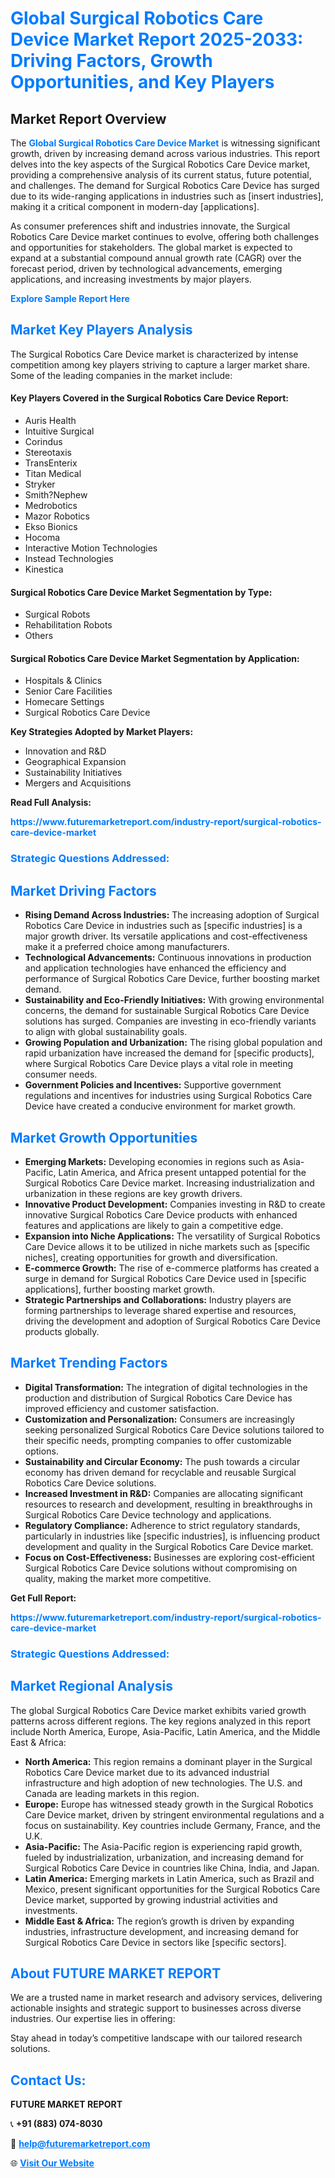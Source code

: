 <h1 style="color: #007BFF;">Global Surgical Robotics Care Device Market Report 2025-2033: Driving Factors, Growth Opportunities, and Key Players</h1>

<section id="overview">
<h2>Market Report Overview</h2>
<p>The <a href="https://www.futuremarketreport.com/industry-report/surgical-robotics-care-device-market" style="color: #007BFF; text-decoration: none;"><strong>Global Surgical Robotics Care Device Market</strong></a> is witnessing significant growth, driven by increasing demand across various industries. This report delves into the key aspects of the Surgical Robotics Care Device market, providing a comprehensive analysis of its current status, future potential, and challenges. The demand for Surgical Robotics Care Device has surged due to its wide-ranging applications in industries such as [insert industries], making it a critical component in modern-day [applications].</p>
<p>As consumer preferences shift and industries innovate, the Surgical Robotics Care Device market continues to evolve, offering both challenges and opportunities for stakeholders. The global market is expected to expand at a substantial compound annual growth rate (CAGR) over the forecast period, driven by technological advancements, emerging applications, and increasing investments by major players.</p>
</section>

<section id="overview">
<p><a href="https://www.futuremarketreport.com/request-sample/reportId=127457" style="color: #007BFF; text-decoration: none;"><strong>Explore Sample Report Here</strong></a></p>
</section>

<section id="key-players">
<h2 style="color: #007BFF;">Market Key Players Analysis</h2>
<p>The Surgical Robotics Care Device market is characterized by intense competition among key players striving to capture a larger market share. Some of the leading companies in the market include:</p>
<h4>Key Players Covered in the Surgical Robotics Care Device Report:</h4>
<ul><li>Auris Health</li><li>Intuitive Surgical</li><li>Corindus</li><li>Stereotaxis</li><li>TransEnterix</li><li>Titan Medical</li><li>Stryker</li><li>Smith?Nephew</li><li>Medrobotics</li><li>Mazor Robotics</li><li>Ekso Bionics</li><li>Hocoma</li><li>Interactive Motion Technologies</li><li>Instead Technologies</li><li>Kinestica</li></ul>
<h4>Surgical Robotics Care Device Market Segmentation by Type:</h4>
<ul><li>Surgical Robots</li><li>Rehabilitation Robots</li><li>Others</li></ul>

<h4>Surgical Robotics Care Device Market Segmentation by Application:</h4>
<ul><li>Hospitals &amp; Clinics</li><li>Senior Care Facilities</li><li>Homecare Settings</li><li>Surgical Robotics Care Device</li></ul>
<p><strong>Key Strategies Adopted by Market Players:</strong></p>
<ul>
<li>Innovation and R&D</li>
<li>Geographical Expansion</li>
<li>Sustainability Initiatives</li>
<li>Mergers and Acquisitions</li>
</ul>
</section>

<section>
<p><strong>Read Full Analysis: </strong></p><a href="https://www.futuremarketreport.com/industry-report/surgical-robotics-care-device-market" style="color: #007BFF; text-decoration: none;"><strong>https://www.futuremarketreport.com/industry-report/surgical-robotics-care-device-market</strong></a>
<h3 style="color: #007BFF;">Strategic Questions Addressed:</h3>
</section>

<section id="driving-factors">
<h2 style="color: #007BFF;">Market Driving Factors</h2>
<ul>
<li><strong>Rising Demand Across Industries:</strong> The increasing adoption of Surgical Robotics Care Device in industries such as [specific industries] is a major growth driver. Its versatile applications and cost-effectiveness make it a preferred choice among manufacturers.</li>
<li><strong>Technological Advancements:</strong> Continuous innovations in production and application technologies have enhanced the efficiency and performance of Surgical Robotics Care Device, further boosting market demand.</li>
<li><strong>Sustainability and Eco-Friendly Initiatives:</strong> With growing environmental concerns, the demand for sustainable Surgical Robotics Care Device solutions has surged. Companies are investing in eco-friendly variants to align with global sustainability goals.</li>
<li><strong>Growing Population and Urbanization:</strong> The rising global population and rapid urbanization have increased the demand for [specific products], where Surgical Robotics Care Device plays a vital role in meeting consumer needs.</li>
<li><strong>Government Policies and Incentives:</strong> Supportive government regulations and incentives for industries using Surgical Robotics Care Device have created a conducive environment for market growth.</li>
</ul>
</section>

<section id="growth-opportunities">
<h2 style="color: #007BFF;">Market Growth Opportunities</h2>
<ul>
<li><strong>Emerging Markets:</strong> Developing economies in regions such as Asia-Pacific, Latin America, and Africa present untapped potential for the Surgical Robotics Care Device market. Increasing industrialization and urbanization in these regions are key growth drivers.</li>
<li><strong>Innovative Product Development:</strong> Companies investing in R&D to create innovative Surgical Robotics Care Device products with enhanced features and applications are likely to gain a competitive edge.</li>
<li><strong>Expansion into Niche Applications:</strong> The versatility of Surgical Robotics Care Device allows it to be utilized in niche markets such as [specific niches], creating opportunities for growth and diversification.</li>
<li><strong>E-commerce Growth:</strong> The rise of e-commerce platforms has created a surge in demand for Surgical Robotics Care Device used in [specific applications], further boosting market growth.</li>
<li><strong>Strategic Partnerships and Collaborations:</strong> Industry players are forming partnerships to leverage shared expertise and resources, driving the development and adoption of Surgical Robotics Care Device products globally.</li>
</ul>
</section>

<section id="trending-factors">
<h2 style="color: #007BFF;">Market Trending Factors</h2>
<ul>
<li><strong>Digital Transformation:</strong> The integration of digital technologies in the production and distribution of Surgical Robotics Care Device has improved efficiency and customer satisfaction.</li>
<li><strong>Customization and Personalization:</strong> Consumers are increasingly seeking personalized Surgical Robotics Care Device solutions tailored to their specific needs, prompting companies to offer customizable options.</li>
<li><strong>Sustainability and Circular Economy:</strong> The push towards a circular economy has driven demand for recyclable and reusable Surgical Robotics Care Device solutions.</li>
<li><strong>Increased Investment in R&D:</strong> Companies are allocating significant resources to research and development, resulting in breakthroughs in Surgical Robotics Care Device technology and applications.</li>
<li><strong>Regulatory Compliance:</strong> Adherence to strict regulatory standards, particularly in industries like [specific industries], is influencing product development and quality in the Surgical Robotics Care Device market.</li>
<li><strong>Focus on Cost-Effectiveness:</strong> Businesses are exploring cost-efficient Surgical Robotics Care Device solutions without compromising on quality, making the market more competitive.</li>
</ul>
</section>

<section>
<p><strong>Get Full Report: </strong></p><a href="https://www.futuremarketreport.com/industry-report/surgical-robotics-care-device-market" style="color: #007BFF; text-decoration: none;"><strong>https://www.futuremarketreport.com/industry-report/surgical-robotics-care-device-market</strong></a>
<h3 style="color: #007BFF;">Strategic Questions Addressed:</h3>
</section>


<section id="regional-analysis">
<h2 style="color: #007BFF;">Market Regional Analysis</h2>
<p>The global Surgical Robotics Care Device market exhibits varied growth patterns across different regions. The key regions analyzed in this report include North America, Europe, Asia-Pacific, Latin America, and the Middle East & Africa:</p>
<ul>
<li><strong>North America:</strong> This region remains a dominant player in the Surgical Robotics Care Device market due to its advanced industrial infrastructure and high adoption of new technologies. The U.S. and Canada are leading markets in this region.</li>
<li><strong>Europe:</strong> Europe has witnessed steady growth in the Surgical Robotics Care Device market, driven by stringent environmental regulations and a focus on sustainability. Key countries include Germany, France, and the U.K.</li>
<li><strong>Asia-Pacific:</strong> The Asia-Pacific region is experiencing rapid growth, fueled by industrialization, urbanization, and increasing demand for Surgical Robotics Care Device in countries like China, India, and Japan.</li>
<li><strong>Latin America:</strong> Emerging markets in Latin America, such as Brazil and Mexico, present significant opportunities for the Surgical Robotics Care Device market, supported by growing industrial activities and investments.</li>
<li><strong>Middle East & Africa:</strong> The region’s growth is driven by expanding industries, infrastructure development, and increasing demand for Surgical Robotics Care Device in sectors like [specific sectors].</li>
</ul>
</section>

<footer>
<h2 style="color: #007BFF;">About FUTURE MARKET REPORT</h2>
<p>We are a trusted name in market research and advisory services, delivering actionable insights and strategic support to businesses across diverse industries. Our expertise lies in offering:</p>

<p>Stay ahead in today’s competitive landscape with our tailored research solutions.</p>

<h2 style="color: #007BFF;">Contact Us:</h2>
<p><strong>FUTURE MARKET REPORT</strong></p>
<p>📞 <strong>+91 (883) 074-8030</strong></p>
<p>📧 <strong><a href="mailto:help@futuremarketreport.com" style="color: #007BFF;">help@futuremarketreport.com</a></strong></p>
<p>🌐 <strong><a href="https://www.futuremarketreport.com/" style="color: #007BFF;">Visit Our Website</a></strong></p>
</footer>